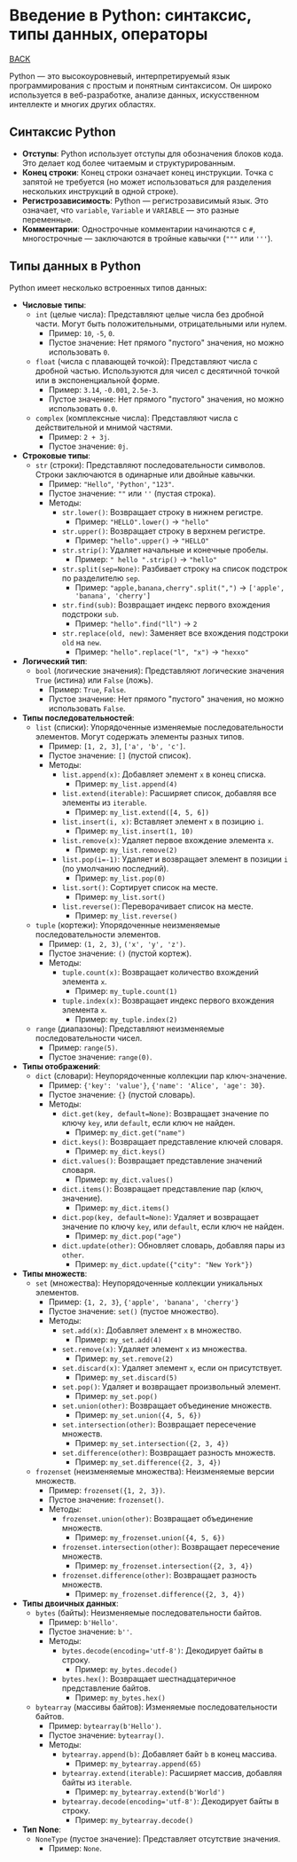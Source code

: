 # Введение в Python: синтаксис, типы данных, операторы

[BACK](./README.md)

Python — это высокоуровневый, интерпретируемый язык программирования с простым и понятным синтаксисом. Он широко используется в веб-разработке, анализе данных, искусственном интеллекте и многих других областях.

## Синтаксис Python

* **Отступы**: Python использует отступы для обозначения блоков кода. Это делает код более читаемым и структурированным.
* **Конец строки**: Конец строки означает конец инструкции. Точка с запятой не требуется (но может использоваться для разделения нескольких инструкций в одной строке).
* **Регистрозависимость**: Python — регистрозависимый язык. Это означает, что `variable`, `Variable` и `VARIABLE` — это разные переменные.
* **Комментарии**: Однострочные комментарии начинаются с `#`, многострочные — заключаются в тройные кавычки (`"""` или `'''`).

## Типы данных в Python

Python имеет несколько встроенных типов данных:

* **Числовые типы**:
    * `int` (целые числа): Представляют целые числа без дробной части. Могут быть положительными, отрицательными или нулем.
        * Пример: `10`, `-5`, `0`.
        * Пустое значение: Нет прямого "пустого" значения, но можно использовать `0`.
    * `float` (числа с плавающей точкой): Представляют числа с дробной частью. Используются для чисел с десятичной точкой или в экспоненциальной форме.
        * Пример: `3.14`, `-0.001`, `2.5e-3`.
        * Пустое значение: Нет прямого "пустого" значения, но можно использовать `0.0`.
    * `complex` (комплексные числа): Представляют числа с действительной и мнимой частями.
        * Пример: `2 + 3j`.
        * Пустое значение: `0j`.
* **Строковые типы**:
    * `str` (строки): Представляют последовательности символов. Строки заключаются в одинарные или двойные кавычки.
        * Пример: `"Hello"`, `'Python'`, `"123"`.
        * Пустое значение: `""` или `''` (пустая строка).
        * Методы:
            * `str.lower()`: Возвращает строку в нижнем регистре.
                * Пример: `"HELLO".lower()` -> `"hello"`
            * `str.upper()`: Возвращает строку в верхнем регистре.
                * Пример: `"hello".upper()` -> `"HELLO"`
            * `str.strip()`: Удаляет начальные и конечные пробелы.
                * Пример: `" hello ".strip()` -> `"hello"`
            * `str.split(sep=None)`: Разбивает строку на список подстрок по разделителю `sep`.
                * Пример: `"apple,banana,cherry".split(",")` -> `['apple', 'banana', 'cherry']`
            * `str.find(sub)`: Возвращает индекс первого вхождения подстроки `sub`.
                * Пример: `"hello".find("ll")` -> `2`
            * `str.replace(old, new)`: Заменяет все вхождения подстроки `old` на `new`.
                * Пример: `"hello".replace("l", "x")` -> `"hexxo"`
* **Логический тип**:
    * `bool` (логические значения): Представляют логические значения `True` (истина) или `False` (ложь).
        * Пример: `True`, `False`.
        * Пустое значение: Нет прямого "пустого" значения, но можно использовать `False`.
* **Типы последовательностей**:
    * `list` (списки): Упорядоченные изменяемые последовательности элементов. Могут содержать элементы разных типов.
        * Пример: `[1, 2, 3]`, `['a', 'b', 'c']`.
        * Пустое значение: `[]` (пустой список).
        * Методы:
            * `list.append(x)`: Добавляет элемент `x` в конец списка.
                * Пример: `my_list.append(4)`
            * `list.extend(iterable)`: Расширяет список, добавляя все элементы из `iterable`.
                * Пример: `my_list.extend([4, 5, 6])`
            * `list.insert(i, x)`: Вставляет элемент `x` в позицию `i`.
                * Пример: `my_list.insert(1, 10)`
            * `list.remove(x)`: Удаляет первое вхождение элемента `x`.
                * Пример: `my_list.remove(2)`
            * `list.pop(i=-1)`: Удаляет и возвращает элемент в позиции `i` (по умолчанию последний).
                * Пример: `my_list.pop(0)`
            * `list.sort()`: Сортирует список на месте.
                * Пример: `my_list.sort()`
            * `list.reverse()`: Переворачивает список на месте.
                * Пример: `my_list.reverse()`
    * `tuple` (кортежи): Упорядоченные неизменяемые последовательности элементов.
        * Пример: `(1, 2, 3)`, `('x', 'y', 'z')`.
        * Пустое значение: `()` (пустой кортеж).
        * Методы:
            * `tuple.count(x)`: Возвращает количество вхождений элемента `x`.
                * Пример: `my_tuple.count(1)`
            * `tuple.index(x)`: Возвращает индекс первого вхождения элемента `x`.
                * Пример: `my_tuple.index(2)`
    * `range` (диапазоны): Представляют неизменяемые последовательности чисел.
        * Пример: `range(5)`.
        * Пустое значение: `range(0)`.
* **Типы отображений**:
    * `dict` (словари): Неупорядоченные коллекции пар ключ-значение.
        * Пример: `{'key': 'value'}`, `{'name': 'Alice', 'age': 30}`.
        * Пустое значение: `{}` (пустой словарь).
        * Методы:
            * `dict.get(key, default=None)`: Возвращает значение по ключу `key`, или `default`, если ключ не найден.
                * Пример: `my_dict.get("name")`
            * `dict.keys()`: Возвращает представление ключей словаря.
                * Пример: `my_dict.keys()`
            * `dict.values()`: Возвращает представление значений словаря.
                * Пример: `my_dict.values()`
            * `dict.items()`: Возвращает представление пар (ключ, значение).
                * Пример: `my_dict.items()`
            * `dict.pop(key, default=None)`: Удаляет и возвращает значение по ключу `key`, или `default`, если ключ не найден.
                * Пример: `my_dict.pop("age")`
            * `dict.update(other)`: Обновляет словарь, добавляя пары из `other`.
                * Пример: `my_dict.update({"city": "New York"})`
* **Типы множеств**:
    * `set` (множества): Неупорядоченные коллекции уникальных элементов.
        * Пример: `{1, 2, 3}`, `{'apple', 'banana', 'cherry'}`
        * Пустое значение: `set()` (пустое множество).
        * Методы:
            * `set.add(x)`: Добавляет элемент `x` в множество.
                * Пример: `my_set.add(4)`
            * `set.remove(x)`: Удаляет элемент `x` из множества.
                * Пример: `my_set.remove(2)`
            * `set.discard(x)`: Удаляет элемент `x`, если он присутствует.
                * Пример: `my_set.discard(5)`
            * `set.pop()`: Удаляет и возвращает произвольный элемент.
                * Пример: `my_set.pop()`
            * `set.union(other)`: Возвращает объединение множеств.
                * Пример: `my_set.union({4, 5, 6})`
            * `set.intersection(other)`: Возвращает пересечение множеств.
                * Пример: `my_set.intersection({2, 3, 4})`
            * `set.difference(other)`: Возвращает разность множеств.
                * Пример: `my_set.difference({2, 3, 4})`
    * `frozenset` (неизменяемые множества): Неизменяемые версии множеств.
        * Пример: `frozenset({1, 2, 3})`.
        * Пустое значение: `frozenset()`.
        * Методы:
            * `frozenset.union(other)`: Возвращает объединение множеств.
                * Пример: `my_frozenset.union({4, 5, 6})`
            * `frozenset.intersection(other)`: Возвращает пересечение множеств.
                * Пример: `my_frozenset.intersection({2, 3, 4})`
            * `frozenset.difference(other)`: Возвращает разность множеств.
                * Пример: `my_frozenset.difference({2, 3, 4})`
* **Типы двоичных данных**:
    * `bytes` (байты): Неизменяемые последовательности байтов.
        * Пример: `b'Hello'`.
        * Пустое значение: `b''`.
        * Методы:
            * `bytes.decode(encoding='utf-8')`: Декодирует байты в строку.
                * Пример: `my_bytes.decode()`
            * `bytes.hex()`: Возвращает шестнадцатеричное представление байтов.
                * Пример: `my_bytes.hex()`
    * `bytearray` (массивы байтов): Изменяемые последовательности байтов.
        * Пример: `bytearray(b'Hello')`.
        * Пустое значение: `bytearray()`.
        * Методы:
            * `bytearray.append(b)`: Добавляет байт `b` в конец массива.
                * Пример: `my_bytearray.append(65)`
            * `bytearray.extend(iterable)`: Расширяет массив, добавляя байты из `iterable`.
                * Пример: `my_bytearray.extend(b'World')`
            * `bytearray.decode(encoding='utf-8')`: Декодирует байты в строку.
                * Пример: `my_bytearray.decode()`
* **Тип None**:
    * `NoneType` (пустое значение): Представляет отсутствие значения.
        * Пример: `None`.